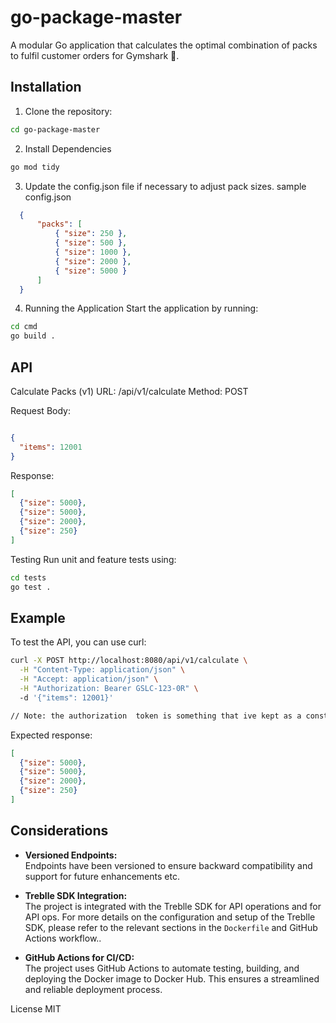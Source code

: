 # go-package-master
A modular Go application that calculates the optimal combination of packs to fulfil customer orders for Gymshark 🦈.

## Installation

1. Clone the repository:

```sh
cd go-package-master
```
2. Install Dependencies
```sh
go mod tidy
```

3. Update the config.json file if necessary to adjust pack sizes.
   sample config.json
```json
  {
      "packs": [
          { "size": 250 },
          { "size": 500 },
          { "size": 1000 },
          { "size": 2000 },
          { "size": 5000 }
      ]
  }
```
4. Running the Application
Start the application by running:

```sh
cd cmd
go build .
```

## API
Calculate Packs (v1)
URL: /api/v1/calculate
Method: POST

Request Body:
```json

{
  "items": 12001
}
```
Response:
```json
[
  {"size": 5000},
  {"size": 5000},
  {"size": 2000},
  {"size": 250}
]
```
Testing
Run unit and feature tests using:

```sh
cd tests
go test .
```

## Example
To test the API, you can use curl:

```sh
curl -X POST http://localhost:8080/api/v1/calculate \
  -H "Content-Type: application/json" \
  -H "Accept: application/json" \
  -H "Authorization: Bearer GSLC-123-0R" \ 
  -d '{"items": 12001}'

// Note: the authorization  token is something that ive kept as a constant for now with  value as shown above
```

Expected response:

```json
[
  {"size": 5000},
  {"size": 5000},
  {"size": 2000},
  {"size": 250}
]
```

## Considerations
- **Versioned Endpoints:**  
  Endpoints have been versioned to ensure backward compatibility and support for future enhancements etc.

- **Treblle SDK Integration:**  
 The project is integrated with the Treblle SDK for API operations and for API ops.  For more details on the configuration and setup of the Treblle SDK, please refer to the relevant sections in the `Dockerfile` and GitHub Actions workflow..

- **GitHub Actions for CI/CD:**  
  The project uses GitHub Actions to automate testing, building, and deploying the Docker image to Docker Hub. This ensures a streamlined and reliable deployment process.


License
MIT

